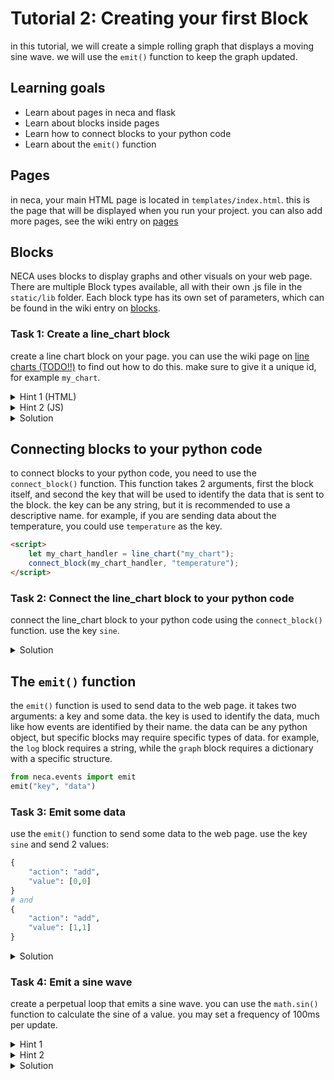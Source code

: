 # Tutorial 2: Creating your first Block
in this tutorial, we will create a simple rolling graph that displays a moving sine wave. we will use the `emit()` function to keep the graph updated.

## Learning goals
- Learn about pages in neca and flask
- Learn about blocks inside pages
- Learn how to connect blocks to your python code
- Learn about the `emit()` function

## Pages
in neca, your main HTML page is located in `templates/index.html`. this is the page that will be displayed when you run your project. you can also add more pages, see the wiki entry on [pages](https://github.com/NiekAukes/eca2/wiki/Server-documentation#extending-your-web-server-with-flask)

## Blocks
NECA uses blocks to display graphs and other visuals on your web page. There are multiple Block types available, all with their own .js file in the `static/lib` folder. Each block type has its own set of parameters, which can be found in the wiki entry on [blocks](https://github.com/NiekAukes/eca2/wiki/Blocks).

### Task 1: Create a line_chart block
create a line chart block on your page. you can use the wiki page on [line charts (TODO!!)](https://github.com/NiekAukes/eca2/wiki/Blocks) to find out how to do this. make sure to give it a unique id, for example `my_chart`.

<details>
<summary>Hint 1 (HTML)</summary>

create a new `<div>` element with inside it a `<canvas>` element. give the `<canvas>` element an id, for example `my_chart`.

```html
<div>
    <canvas id="my_chart"></canvas>
</div>
```
</details>

<details>
<summary>Hint 2 (JS)</summary>

create a new `line_chart` block with the id you gave the `<canvas>` element.

```js
let my_chart_handler = line_chart("my_chart");
```

</details>

<details>
<summary>Solution</summary>

```html
<div>
    <canvas id="my_chart"></canvas>
</div>
<script>
    var my_chart_handler = line_chart("my_chart");
</script>
```
</details>

## Connecting blocks to your python code
to connect blocks to your python code, you need to use the `connect_block()` function. This function takes 2 arguments, first the block itself, and second the key that will be used to identify the data that is sent to the block. the key can be any string, but it is recommended to use a descriptive name. for example, if you are sending data about the temperature, you could use `temperature` as the key.
```html
<script>
    let my_chart_handler = line_chart("my_chart");
    connect_block(my_chart_handler, "temperature");
</script>
```

### Task 2: Connect the line_chart block to your python code

connect the line_chart block to your python code using the `connect_block()` function. use the key `sine`.

<details>
<summary>Solution</summary>
    
```html
<script>
    let my_chart_handler = line_chart("my_chart");
    connect_block(my_chart_handler, "sine");
</script>
```
</details>

## The `emit()` function
the `emit()` function is used to send data to the web page. it takes two arguments: a key and some data. the key is used to identify the data, much like how events are identified by their name. the data can be any python object, but specific blocks may require specific types of data. for example, the `log` block requires a string, while the `graph` block requires a dictionary with a specific structure.
```python
from neca.events import emit
emit("key", "data")
```

### Task 3: Emit some data
use the `emit()` function to send some data to the web page. use the key `sine` and send 2 values:
```python
{
    "action": "add",
    "value": [0,0]
}
# and
{
    "action": "add",
    "value": [1,1]
}
```

<details>
<summary>Solution</summary>

```python
@event("init")
def init():
    emit("sine", {
        "action": "add",
        "value": [0,0]
    })
    emit("sine", {
        "action": "add",
        "value": [1,1]
    })
```
</details>


### Task 4: Emit a sine wave
create a perpetual loop that emits a sine wave. you can use the `math.sin()` function to calculate the sine of a value. you may set a frequency of 100ms per update.

<details>
<summary>Hint 1</summary>

you can repeatedly fire the same event every 0.1 by using 
```python
fire_global("sinewave", ?, delay=0.1)
```
this will fire the event `sinewave` every 0.1 seconds. you can use this to create a perpetual loop.
</details>

<details>
<summary>Hint 2</summary>

use the data parameter to define your x value for the sine wave. you can use the `math.sin()` function to calculate the y value.

```python
@event("sinewave")
def sine(context, data):
    # other code  
    x = data
    # other code

    fire_global("sinewave", x+0.1, delay=0.1)  
```

</details>

<details>
<summary>Solution</summary>

```python
@event("init")
def init():
    fire_global("sinewave", 0)

@event("sinewave")
def sine(context, data):
    x = data
    y = math.sin(x)
    emit("sine", {
        "action": "add",
        "value": [x,y]
    })
    fire_global("sinewave", x+0.1, delay=0.1)
```